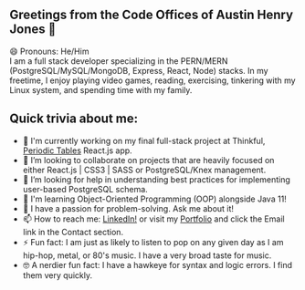 ## Greetings from the Code Offices of Austin Henry Jones 👋
😄 Pronouns: He/Him<br>
I am a full stack developer specializing in the PERN/MERN (PostgreSQL/MySQL/MongoDB, Express, React, Node) stacks.
In my freetime, I enjoy playing video games, reading, exercising, tinkering with my Linux system, and spending time with my family. 

## Quick trivia about me:
- 🔭 I'm currently working on my final full-stack project at Thinkful, [Periodic Tables](https://github.com/austinhjones3/periodic-tables) React.js app.
- 👯 I’m looking to collaborate on projects that are heavily focused on either React.js | CSS3 | SASS or PostgreSQL/Knex management.
- 🤔 I’m looking for help in understanding best practices for implementing user-based PostgreSQL schema.
- 📖 I'm learning Object-Oriented Programming (OOP) alongside Java 11!
- 💬 I have a passion for problem-solving. Ask me about it!
- 📫 How to reach me: [LinkedIn!](https://www.linkedin.com/in/austinhjones3) or visit my [Portfolio](https://austin@austinjones.io) and click the Email link in the Contact section.
- ⚡ Fun fact: I am just as likely to listen to pop on any given day as I am hip-hop, metal, or 80's music. I have a very broad taste for music.
- 🤓 A nerdier fun fact: I have a hawkeye for syntax and logic errors. I find them very quickly.
